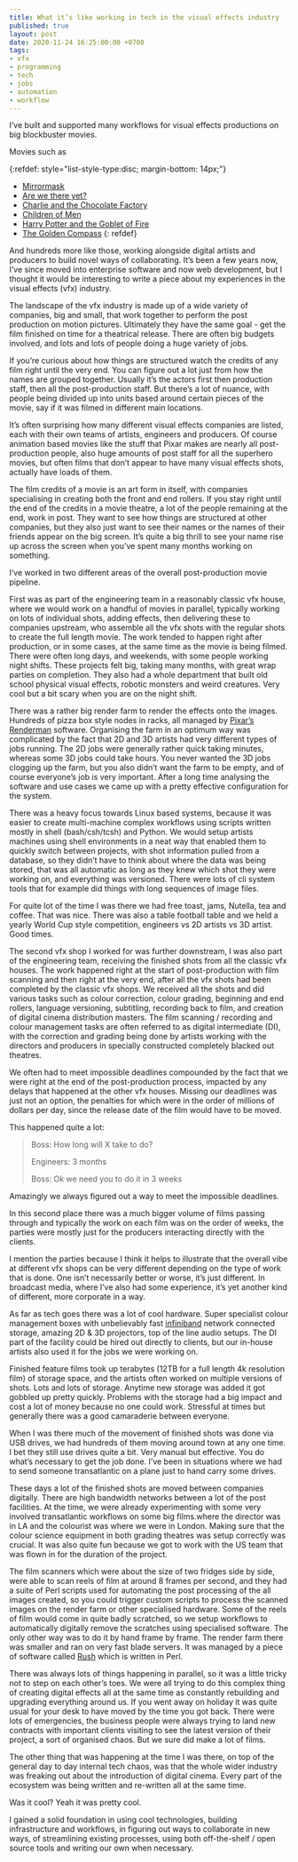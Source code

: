 ```yaml
---
title: What it’s like working in tech in the visual effects industry
published: true
layout: post
date: 2020-11-24 16:25:00:00 +0700
tags:
- vfx
- programming
- tech
- jobs
- automation
- workflow
---
```

I’ve built and supported many workflows for visual effects productions on big blockbuster movies. 

Movies such as

{:refdef: style="list-style-type:disc; margin-bottom: 14px;"}
- [Mirrormask](https://m.imdb.com/title/tt0366780/?ref_=fn_al_tt_0)
- [Are we there yet?](https://m.imdb.com/title/tt0368578/?ref_=fn_al_tt_0)
- [Charlie and the Chocolate Factory](https://m.imdb.com/title/tt0367594/?ref_=fn_al_tt_0)
- [Children of Men](https://m.imdb.com/title/tt0206634/?ref_=fn_al_tt_0)
- [Harry Potter and the Goblet of Fire](https://m.imdb.com/title/tt0330373/?ref_=m_ttls_tt_4)
- [The Golden Compass](https://m.imdb.com/title/tt0385752/?ref_=fn_al_tt_1)
{: refdef}

And hundreds more like those, working alongside digital artists and producers to build novel ways of collaborating. It’s been a few years now, I’ve since moved into enterprise software and now web development, but I thought it would be interesting to write a piece about my experiences in the visual effects (vfx) industry.

The landscape of the vfx industry is made up of a wide variety of companies, big and small, that work together to perform the post production on motion pictures. Ultimately they have the same goal - get the film finished on time for a theatrical release. There are often big budgets involved, and lots and lots of people doing a huge variety of jobs. 

If you’re curious about how things are structured watch the credits of any film right until the very end. You can figure out a lot just from how the names are grouped together. Usually it’s the actors first then production staff, then all the post-production staff. But there’s a lot of nuance, with people being divided up into units based around certain pieces of the movie, say if it was filmed in different main locations. 

It’s often surprising how many different visual effects companies are listed, each with their own teams of artists, engineers and producers. Of course animation based movies like the stuff that Pixar makes are nearly all post-production people, also huge amounts of post staff for all the superhero movies, but often films that don’t appear to have many visual effects shots, actually have loads of them.

The film credits of a movie is an art form in itself, with companies specialising in creating both the front and end rollers. If you stay right until the end of the credits in a movie theatre, a lot of the people remaining at the end, work in post. They want to see how things are structured at other companies, but they also just want to see their names or the names of their friends appear on the big screen. It’s quite a big thrill to see your name rise up across the screen when you’ve spent many months working on something.

I’ve worked in two different areas of the overall post-production movie pipeline. 

First was as part of the engineering team in a reasonably classic vfx house, where we would work on a handful of movies in parallel, typically working on lots of individual shots, adding effects, then delivering these to companies upstream, who assemble all the vfx shots with the regular shots to create the full length movie. The work tended to happen right after production, or in some cases, at the same time as the movie is being filmed. There were often long days, and weekends, with some people working night shifts. These projects felt big, taking many months, with great wrap parties on completion. They also had a whole department that built old school physical visual effects, robotic monsters and weird creatures. Very cool but a bit scary when you are on the night shift.

There was a rather big render farm to render the effects onto the images. Hundreds of pizza box style nodes in racks, all managed by [Pixar’s Renderman](https://renderman.pixar.com/product) software. Organising the farm in an optimum way was complicated by the fact that 2D and 3D artists had very different types of jobs running. The 2D jobs were generally rather quick taking minutes, whereas some 3D jobs could take hours. You never wanted the 3D jobs clogging up the farm, but you also didn’t want the farm to be empty, and of course everyone’s job is very important. After a long time analysing the software and use cases we came up with a pretty effective configuration for the system.

There was a heavy focus towards Linux based systems, because it was easier to create multi-machine complex workflows using scripts written mostly in shell (bash/csh/tcsh) and Python. We would setup artists machines using shell environments in a neat way that enabled them to quickly switch between projects, with shot information pulled from a database, so they didn’t have to think about where the data was being stored, that was all automatic as long as they knew which shot they were working on, and everything was versioned. There were lots of cli system tools that for example did things with long sequences of image files.

For quite lot of the time I was there we had free toast, jams, Nutella, tea and coffee. That was nice. There was also a table football table and we held a yearly World Cup style competition, engineers vs 2D artists vs 3D artist. Good times.

The second vfx shop I worked for was further downstream, I was also part of the engineering team, receiving the finished shots from all the classic vfx houses. The work happened right at the start of post-production with film scanning and then right at the very end, after all the vfx shots had been completed by the classic vfx shops. We received all the shots and did various tasks such as colour correction, colour grading, beginning and end rollers, language versioning, subtitling, recording back to film, and creation of digital cinema distribution masters. The film scanning / recording and colour management tasks are often referred to as digital intermediate (DI), with the correction and grading being done by artists working with the directors and producers in specially constructed completely blacked out theatres.

We often had to meet impossible deadlines compounded by the fact that we were right at the end of the post-production process, impacted by any delays that happened at the other vfx houses. Missing our deadlines was just not an option, the penalties for which were in the order of millions of dollars per day, since the release date of the film would have to be moved.

This happened quite a lot:

>Boss: How long will X take to do?
>
>Engineers: 3 months
>
>Boss: Ok we need you to do it in 3 weeks

Amazingly we always figured out a  way to meet the impossible deadlines.

In this second place there was a much bigger volume of films passing through and typically the work on each film was on the order of weeks, the parties were mostly just for the producers interacting directly with the clients.

I mention the parties because I think it helps to illustrate that the overall vibe at different vfx shops can be very different depending on the type of work that is done. One isn’t necessarily better or worse, it’s just different. In broadcast media, where I’ve also had some experience, it’s yet another kind of different, more corporate in a way.

As far as tech goes there was a lot of cool hardware. Super specialist colour management boxes with unbelievably fast [infiniband](https://en.m.wikipedia.org/wiki/InfiniBand) network connected storage, amazing 2D & 3D projectors, top of the line audio setups. The DI part of the facility could be hired out directly to clients, but our in-house artists also used it for the jobs we were working on.

Finished feature films took up terabytes (12TB for a full length 4k resolution film) of storage space, and the artists often worked on multiple versions of shots. Lots and lots of storage. Anytime new storage was added it got gobbled up pretty quickly. Problems with the storage had a big impact and cost a lot of money because no one could work. Stressful at times but generally there was a good camaraderie between everyone.

When I was there much of the movement of finished shots was done via USB drives, we had hundreds of them moving around town at any one time. I bet they still use drives quite a bit. Very manual but effective. You do what’s necessary to get the job done. I’ve been in situations where we had to send someone transatlantic on a plane just to hand carry some drives.

These days a lot of the finished shots are moved between companies digitally. There are high bandwidth networks between a lot of the post facilities. At the time, we were already experimenting with some very involved transatlantic workflows on some big films.where the director was in LA and the colourist was where we were in London. Making sure that the colour science equipment in both grading theatres was setup correctly was crucial. It was also quite fun because we got to work with the US team that was flown in for the duration of the project.

The film scanners which were about the size of two fridges side by side, were able to scan reels of film at around 8 frames per second, and they had a suite of Perl scripts used for automating the post processing of the all images created, so you could trigger custom scripts to process the scanned images on the render farm or other specialised hardware. Some of the reels of film would come in quite badly scratched, so we setup workflows to automatically digitally remove the scratches using specialised software. The only other way was to do it by hand frame by frame. The render farm there was smaller and ran on very fast blade servers. It was managed by a piece of software called [Rush](http://seriss.com/rush) which is written in Perl.

There was always lots of things happening in parallel, so it was a little tricky not to step on each other’s toes. We were all trying to do this complex thing of creating digital effects all at the same time as constantly rebuilding and upgrading everything around us. If you went away on holiday it was quite usual for your desk to have moved by the time you got back. There were lots of emergencies, the business people were always trying to land new contracts with important clients visiting to see the latest version of their project, a sort of organised chaos. But we sure did make a lot of films.

The other thing that was happening at the time I was there, on top of the general day to day internal tech chaos, was that the whole wider industry was freaking out about the introduction of digital cinema. Every part of the ecosystem was being written and re-written all at the same time.

Was it cool? Yeah it was pretty cool. 

I gained a solid foundation in using cool technologies, building infrastructure and workflows, in figuring out ways to collaborate in new ways, of streamlining existing processes, using both off-the-shelf / open source tools and writing our own when necessary.
